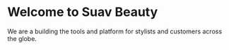 # Welcome to Suav Beauty
We are a building the tools and platform for stylists and customers across the globe. 




